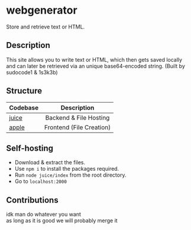 # webgenerator
Store and retrieve text or HTML.

## Description
This site allows you to write text or HTML, which then gets saved locally and can later be retrieved via an unique base64-encoded string. (Built by sudocode1 & 1s3k3b)

## Structure

| Codebase             |        Description               |
| :------------------- | :--------------------------:     |
| [juice](juice)       |     Backend & File Hosting       |
| [apple](apple)       |     Frontend (File Creation)     |

## Self-hosting
- Download & extract the files. 
- Use `npm i` to install the packages required.
- Run `node juice/index` from the root directory.
- Go to `localhost:2000`

## Contributions
idk man do whatever you want <br> as long as it is good we will probably merge it
